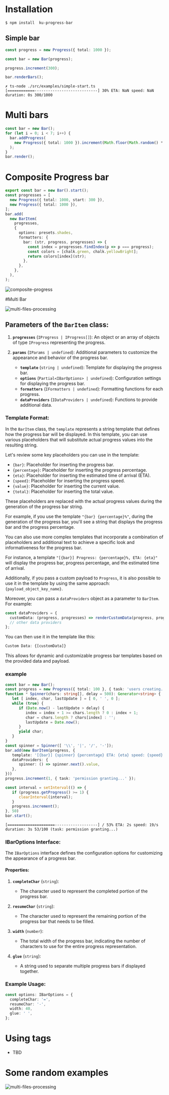 # Installation

```
$ npm install  ku-progress-bar
```

## Simple bar
```typescript
const progress = new Progress({ total: 1000 });

const bar = new Bar(progress);

progress.increment(300);

bar.renderBars();
```

```console
✗ ts-node ./src/examples/simple-start.ts
[============----------------------------] 30% ETA: NaN speed: NaN duration: 0s 300/1000
```

# Multi bars

```typescript
const bar = new Bar();
for (let i = 0; i < 7; i++) {
  bar.addProgress(
    new Progress({ total: 1000 }).increment(Math.floor(Math.random() * 1000)),
  );
}
bar.render();
```
# Composite Progress bar
```typescript
export const bar = new Bar().start();
const progresses = [
  new Progress({ total: 1000, start: 300 }),
  new Progress({ total: 1000 }),
];
bar.add(
  new BarItem(
    progresses,
    {
      options: presets.shades,
      formatters: {
        bar: (str, progress, progresses) => {
          const index = progresses.findIndex(p => p === progress);
          const colors = [chalk.green, chalk.yellowBright];
          return colors[index](str);
        },
      },
    },
  ),
);
```

![composite-progress](src/docs/images/composite-progress.example.gif)

#Multi Bar

![multi-files-processing](src/docs/images/multi-files-processing.example.gif)

## Parameters of the `BarItem` class:

1. **`progresses`** (`IProgress | IProgress[]`):
   An object or an array of objects of type `IProgress` representing the progress.

2. **`params`** (`IParams | undefined`):
   Additional parameters to customize the appearance and behavior of the progress bar.
    - **`template`** (`string | undefined`): Template for displaying the progress bar.
    - **`options`** (`Partial<IBarOptions> | undefined`): Configuration settings for displaying the progress bar.
    - **`formatters`** (`IFormatters | undefined`): Formatting functions for each progress.
    - **`dataProviders`** (`IDataProviders | undefined`): Functions to provide additional data.

### Template Format:

In the `BarItem` class, the `template` represents a string template that defines how the progress bar will be displayed. In this template, you can use various placeholders that will substitute actual progress values into the resulting string.

Let's review some key placeholders you can use in the template:

- `{bar}`: Placeholder for inserting the progress bar.
- `{percentage}`: Placeholder for inserting the progress percentage.
- `{eta}`: Placeholder for inserting the estimated time of arrival (ETA).
- `{speed}`: Placeholder for inserting the progress speed.
- `{value}`: Placeholder for inserting the current value.
- `{total}`: Placeholder for inserting the total value.

These placeholders are replaced with the actual progress values during the generation of the progress bar string.

For example, if you use the template `"{bar} {percentage}%"`, during the generation of the progress bar, you'll see a string that displays the progress bar and the progress percentage.

You can also use more complex templates that incorporate a combination of placeholders and additional text to achieve a specific look and informativeness for the progress bar.

For instance, a template `"[{bar}] Progress: {percentage}%, ETA: {eta}"` will display the progress bar, progress percentage, and the estimated time of arrival.

Additionally, if you pass a custom payload to `Progress`, it is also possible to use it in the template by using the same approach: `{payload_object_key_name}`.

Moreover, you can pass a `dataProviders` object as a parameter to `BarItem`. For example:

```typescript
const dataProviders = {
  customData: (progress, progresses) => renderCustomData(progress, progresses),
  // other data providers
};
```

You can then use it in the template like this:

```typescript
Custom Data: {[customData]}
```
This allows for dynamic and customizable progress bar templates based on the provided data and payload.

### example
```typescript
const bar = new Bar();
const progress = new Progress({ total: 100 }, { task: 'users creating...' });
function * Spinner(chars: string[], delay = 500): Generator<string> {
   let [ index, char, lastUpdate ] = [ 0, ' ', 0 ];
   while (true) {
      if (Date.now() - lastUpdate > delay) {
         index = index + 1 >= chars.length ? 0 : index + 1;
         char = chars.length ? chars[index] : '';
         lastUpdate = Date.now();
      }
      yield char;
   }
}
const spinner = Spinner([ '\\', '|', '/', '-']);
bar.add(new BarItem(progress, {
   template: '[{bar}] {spinner} {percentage} ETA: {eta} speed: {speed} duration: {duration} {value}/{total} (task: {task})',
   dataProviders: {
      spinner: () => spinner.next().value,
   },
}))
progress.increment(1, { task: 'permission granting...' });

const interval = setInterval(() => {
   if (progress.getProgress() >= 1) {
      clearInterval(interval);
   }
   progress.increment();
}, 50)
bar.start();
```

```console
[=====================-------------------] / 53% ETA: 2s speed: 19/s duration: 3s 53/100 (task: permission granting...)
```

### IBarOptions Interface:

The `IBarOptions` interface defines the configuration options for customizing the appearance of a progress bar.

#### Properties:

1. **`completeChar`** (`string`):
    - The character used to represent the completed portion of the progress bar.

2. **`resumeChar`** (`string`):
    - The character used to represent the remaining portion of the progress bar that needs to be filled.

3. **`width`** (`number`):
    - The total width of the progress bar, indicating the number of characters to use for the entire progress representation.

4. **`glue`** (`string`):
    - A string used to separate multiple progress bars if displayed together.

### Example Usage:

```typescript
const options: IBarOptions = {
  completeChar: '=',
  resumeChar: '-',
  width: 40,
  glue: ' ',
};
```

# Using tags
 - TBD

# Some random examples

![multi-files-processing](src/docs/images/random.bar.example.gif)

